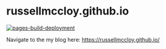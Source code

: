# russellmccloy.github.io

[![pages-build-deployment](https://github.com/russellmccloy/russellmccloy.github.io/actions/workflows/pages/pages-build-deployment/badge.svg)](https://github.com/russellmccloy/russellmccloy.github.io/actions/workflows/pages/pages-build-deployment)

Navigate to the my blog here: <https://russellmccloy.github.io/>